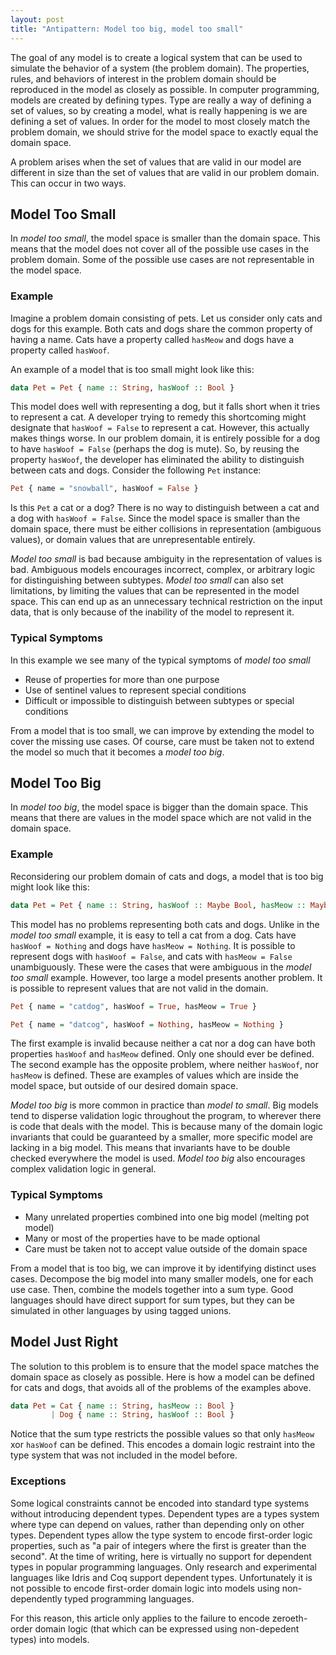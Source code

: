 ```yaml
---
layout: post
title: "Antipattern: Model too big, model too small"
---
```


The goal of any model is to create a logical system that can be used to simulate the behavior of a system (the problem domain). The properties, rules, and behaviors of interest in the problem domain should be reproduced in the model as closely as possible. In computer programming, models are created by defining types. Type are really a way of defining a set of values, so by creating a model, what is really happening is we are defining a set of values. In order for the model to most closely match the problem domain, we should strive for the model space to exactly equal the domain space.

A problem arises when the set of values that are valid in our model are different in size than the set of values that are valid in our problem domain. This can occur in two ways.

## Model Too Small
In *model too small*, the model space is smaller than the domain space. This means that the model does not cover all of the possible use cases in the problem domain. Some of the possible use cases are not representable in the model space.

### Example
Imagine a problem domain consisting of pets. Let us consider only cats and dogs for this example. Both cats and dogs share the common property of having a name. Cats have a property called `hasMeow` and dogs have a property called `hasWoof`.

An example of a model that is too small might look like this:
~~~ haskell
data Pet = Pet { name :: String, hasWoof :: Bool }
~~~

This model does well with representing a dog, but it falls short when it tries to represent a cat. A developer trying to remedy this shortcoming might designate that `hasWoof = False` to represent a cat. However, this actually makes things worse. In our problem domain, it is entirely possible for a dog to have `hasWoof = False` (perhaps the dog is mute). So, by reusing the property `hasWoof`, the developer has eliminated the ability to distinguish between cats and dogs. Consider the following `Pet` instance:
``` haskell
Pet { name = "snowball", hasWoof = False }
```
Is this `Pet` a cat or a dog? There is no way to distinguish between a cat and a dog with `hasWoof = False`. Since the model space is smaller than the domain space, there must be either collisions in representation (ambiguous values), or domain values that are unrepresentable entirely.

*Model too small* is bad because ambiguity in the representation of values is bad. Ambiguous models encourages incorrect, complex, or arbitrary logic for distinguishing between subtypes. *Model too small* can also set limitations, by limiting the values that can be represented in the model space. This can end up as an unnecessary technical restriction on the input data, that is only because of the inability of the model to represent it.

### Typical Symptoms
In this example we see many of the typical symptoms of *model too small*
- Reuse of properties for more than one purpose
- Use of sentinel values to represent special conditions
- Difficult or impossible to distinguish between subtypes or special conditions

From a model that is too small, we can improve by extending the model to cover the missing use cases. Of course, care must be taken not to extend the model so much that it becomes a *model too big*.

## Model Too Big
In *model too big*, the model space is bigger than the domain space. This means that there are values in the model space which are not valid in the domain space.

### Example
Reconsidering our problem domain of cats and dogs, a model that is too big might look like this:
~~~ haskell
data Pet = Pet { name :: String, hasWoof :: Maybe Bool, hasMeow :: Maybe Bool }
~~~

This model has no problems representing both cats and dogs. Unlike in the *model too small* example, it is easy to tell a cat from a dog. Cats have `hasWoof = Nothing` and dogs have `hasMeow = Nothing`. It is possible to represent dogs with `hasWoof = False`, and cats with `hasMeow = False` unambiguously. These were the cases that were ambiguous in the *model too small* example. However, too large a model presents another problem. It is possible to represent values that are not valid in the domain.

~~~ haskell
Pet { name = "catdog", hasWoof = True, hasMeow = True }

Pet { name = "datcog", hasWoof = Nothing, hasMeow = Nothing }
~~~

The first example is invalid because neither a cat nor a dog can have both properties `hasWoof` and `hasMeow` defined. Only one should ever be defined. The second example has the opposite problem, where neither `hasWoof`, nor `hasMeow` is defined. These are examples of values which are inside the model space, but outside of our desired domain space.

*Model too big* is more common in practice than *model to small*. Big models tend to disperse validation logic throughout the program, to wherever there is code that deals with the model. This is because many of the domain logic invariants that could be guaranteed by a smaller, more specific model are lacking in a big model. This means that invariants have to be double checked everywhere the model is used. *Model too big* also encourages complex validation logic in general.

### Typical Symptoms
- Many unrelated properties combined into one big model (melting pot model)
- Many or most of the properties have to be made optional
- Care must be taken not to accept value outside of the domain space

From a model that is too big, we can improve it by identifying distinct uses cases. Decompose the big model into many smaller models, one for each use case. Then, combine the models together into a sum type. Good languages should have direct support for sum types, but they can be simulated in other languages by using tagged unions.


## Model Just Right
The solution to this problem is to ensure that the model space matches the domain space as closely as possible. Here is how a model can be defined for cats and dogs, that avoids all of the problems of the examples above.
~~~ haskell
data Pet = Cat { name :: String, hasMeow :: Bool }
         | Dog { name :: String, hasWoof :: Bool }
~~~

Notice that the sum type restricts the possible values so that only `hasMeow` xor `hasWoof` can be defined. This encodes a domain logic restraint into the type system that was not included in the model before.

### Exceptions
Some logical constraints cannot be encoded into standard type systems without introducing dependent types. Dependent types are a types system where type can depend on values, rather than depending only on other types. Dependent types allow the type system to encode first-order logic properties, such as "a pair of integers where the first is greater than the second". At the time of writing, here is virtually no support for dependent types in popular programming languages. Only research and experimental languages like Idris and Coq support dependent types. Unfortunately it is not possible to encode first-order domain logic into models using non-dependently typed programming languages.

For this reason, this article only applies to the failure to encode zeroeth-order domain logic (that which can be expressed using non-depedent types) into models.
